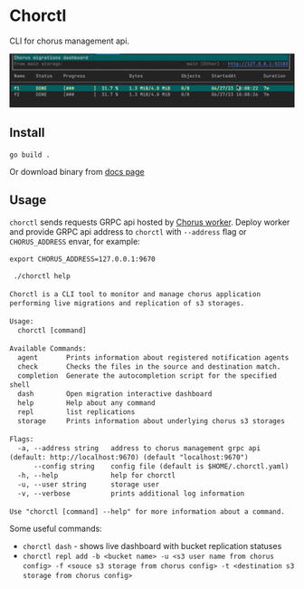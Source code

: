 # Chorctl
CLI for chorus management api.

![chorctl.png](../../docs/media/chorctl.png)

## Install
```shell
go build .
```
Or download binary from [docs page](https://docs.clyso.com/docs/products/chorus/installation#management-cli)

## Usage

`chorctl` sends requests GRPC api hosted by [Chorus worker](../../service/worker). 
Deploy worker and provide GRPC api address to `chorctl` with `--address` flag or `CHORUS_ADDRESS` envar, for example:
```shell
export CHORUS_ADDRESS=127.0.0.1:9670
```

```shell
 ./chorctl help
 
Chorctl is a CLI tool to monitor and manage chorus application
performing live migrations and replication of s3 storages.

Usage:
  chorctl [command]

Available Commands:
  agent       Prints information about registered notification agents
  check       Checks the files in the source and destination match.
  completion  Generate the autocompletion script for the specified shell
  dash        Open migration interactive dashboard
  help        Help about any command
  repl        list replications
  storage     Prints information about underlying chorus s3 storages

Flags:
  -a, --address string   address to chorus management grpc api (default: http://localhost:9670) (default "localhost:9670")
      --config string    config file (default is $HOME/.chorctl.yaml)
  -h, --help             help for chorctl
  -u, --user string      storage user
  -v, --verbose          prints additional log information

Use "chorctl [command] --help" for more information about a command.
```

Some useful commands:
- `chorctl dash` - shows live dashboard with bucket replication statuses
- `chorctl repl add -b <bucket name> -u <s3 user name from chorus config> -f <souce s3 storage from chorus config> -t <destination s3 storage from chorus config> `

